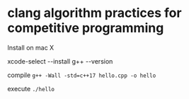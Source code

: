 # clang algorithm practices for competitive programming
Install on mac X

xcode-select --install 
g++ --version

compile `g++ -Wall -std=c++17 hello.cpp -o hello`

execute `./hello`
